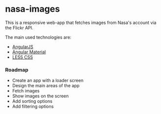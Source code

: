 # nasa-images

This is a responsive web-app that fetches images from Nasa's account via the Flickr API.

The main used technologies are:
 - [AngularJS](https://angularjs.org/)
 - [Angular Material](https://material.angularjs.org/)
 - [LESS CSS](http://lesscss.org/)

### Roadmap

 - Create an app with a loader screen
 - Design the main areas of the app
 - Fetch images
 - Show images on the screen
 - Add sorting options
 - Add filtering options
 